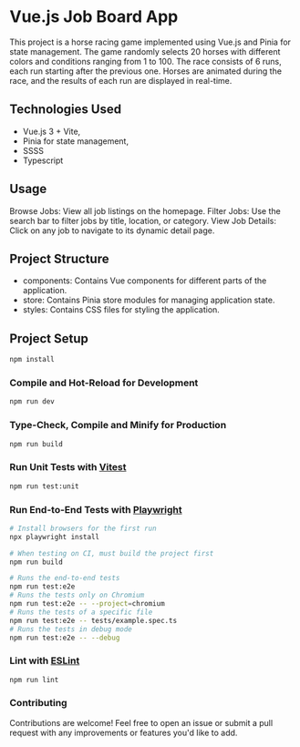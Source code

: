 # Vue.js Job Board App

This project is a horse racing game implemented using Vue.js and Pinia for state management. The game randomly selects 20 horses with different colors and conditions ranging from 1 to 100. The race consists of 6 runs, each run starting after the previous one. Horses are animated during the race, and the results of each run are displayed in real-time.

## Technologies Used
- Vue.js 3 + Vite,
- Pinia for state management,
- SSSS
- Typescript

## Usage
Browse Jobs: View all job listings on the homepage.
Filter Jobs: Use the search bar to filter jobs by title, location, or category.
View Job Details: Click on any job to navigate to its dynamic detail page.

## Project Structure
- components: Contains Vue components for different parts of the application.
- store: Contains Pinia store modules for managing application state.
- styles: Contains CSS files for styling the application.

## Project Setup

```sh
npm install
```

### Compile and Hot-Reload for Development

```sh
npm run dev
```

### Type-Check, Compile and Minify for Production

```sh
npm run build
```

### Run Unit Tests with [Vitest](https://vitest.dev/)

```sh
npm run test:unit
```

### Run End-to-End Tests with [Playwright](https://playwright.dev)

```sh
# Install browsers for the first run
npx playwright install

# When testing on CI, must build the project first
npm run build

# Runs the end-to-end tests
npm run test:e2e
# Runs the tests only on Chromium
npm run test:e2e -- --project=chromium
# Runs the tests of a specific file
npm run test:e2e -- tests/example.spec.ts
# Runs the tests in debug mode
npm run test:e2e -- --debug
```

### Lint with [ESLint](https://eslint.org/)

```sh
npm run lint
```

###  Contributing
Contributions are welcome! Feel free to open an issue or submit a pull request with any improvements or features you'd like to add.
